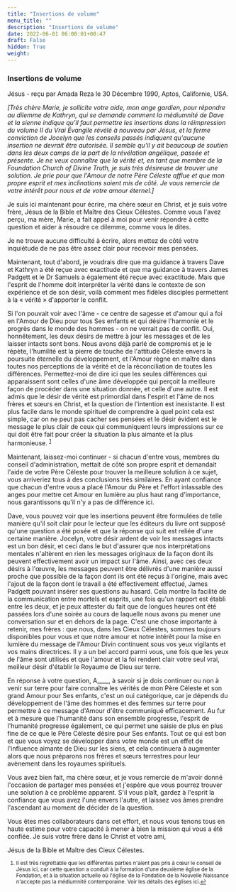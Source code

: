 ```yaml
---
title: "Insertions de volume"
menu_title: ""
description: "Insertions de volume"
date: 2022-06-01 06:00:01+00:47
draft: False
hidden: True
weight:
---
```

### Insertions de volume

Jésus - reçu par Amada Reza le 30 Décembre 1990, Aptos, Californie, USA.

*[Très chère Marie, je sollicite votre aide, mon ange gardien, pour répondre au dilemme de Kathryn, qui se demande comment la médiumnité de Dave et la sienne indique qu'il faut permettre les insertions dans la réimpression du volume II du Vrai Évangile révélé à nouveau par Jésus, et la ferme conviction de Jocelyn que les conseils passés indiquent qu'aucune insertion ne devrait être autorisée. Il semble qu'il y ait beaucoup de soutien dans les deux camps de la part de la révélation angélique, passée et présente. Je ne veux connaître que la vérité et, en tant que membre de la Foundation Church of Divine Truth, je suis très désireuse de trouver une solution. Je prie pour que l'Amour de notre Père Céleste afflue et que mon propre esprit et mes inclinations soient mis de côté. Je vous remercie de votre intérêt pour nous et de votre amour éternel.]*

Je suis ici maintenant pour écrire, ma chère sœur en Christ, et je suis votre frère, Jésus de la Bible et Maître des Cieux Célestes. Comme vous l'avez perçu, ma mère, Marie, a fait appel à moi pour venir répondre à cette question et aider à résoudre ce dilemme, comme vous le dites.

Je ne trouve aucune difficulté à écrire, alors mettez de côté votre inquiétude de ne pas être assez clair pour recevoir mes pensées.

Maintenant, tout d'abord, je voudrais dire que ma guidance à travers Dave et Kathryn a été reçue avec exactitude et que ma guidance à travers James Padgett et le Dr Samuels a également été reçue avec exactitude. Mais que l'esprit de l'homme doit interpréter la vérité dans le contexte de son expérience et de son désir, voilà comment mes fidèles disciples permettent à la « vérité » d'apporter le conflit.

Si l'on pouvait voir avec l'âme - ce centre de sagesse et d'amour qui a foi en l'Amour de Dieu pour tous Ses enfants et qui désire l'harmonie et le progrès dans le monde des hommes - on ne verrait pas de conflit. Oui, honnêtement, les deux désirs de mettre à jour les messages et de les laisser intacts sont bons. Nous avons déjà parlé de compromis et je le répète, l'humilité est la pierre de touche de l'attitude Céleste envers la poursuite éternelle du développement, et l'Amour règne en maître dans toutes nos perceptions de la vérité et de la réconciliation de toutes les différences. Permettez-moi de dire ici que les seules différences qui apparaissent sont celles d'une âme développée qui perçoit la meilleure façon de procéder dans une situation donnée, et celle d'une autre. Il est admis que le désir de vérité est primordial dans l'esprit et l'âme de nos frères et sœurs en Christ, et la question de l'intention est inexistante. Il est plus facile dans le monde spirituel de comprendre à quel point cela est simple, car on ne peut pas cacher ses pensées et le désir évident est le message le plus clair de ceux qui communiquent leurs impressions sur ce qui doit être fait pour créer la situation la plus aimante et la plus harmonieuse. <sup id="a1">[1](#f1)</sup>

Maintenant, laissez-moi continuer - si chacun d'entre vous, membres du conseil d'administration, mettait de côté son propre esprit et demandait l'aide de votre Père Céleste pour trouver la meilleure solution à ce sujet, vous arriveriez tous à des conclusions très similaires. En ayant confiance que chacun d'entre vous a placé l'Amour du Père et l'effort inlassable des anges pour mettre cet Amour en lumière au plus haut rang d'importance, nous garantissons qu'il n'y a pas de différence ici.

Dave, vous pouvez voir que les insertions peuvent être formulées de telle manière qu'il soit clair pour le lecteur que les éditeurs du livre ont supposé qu'une question a été posée et que la réponse qui suit est reliée d'une certaine manière. Jocelyn, votre désir ardent de voir les messages intacts est un bon désir, et ceci dans le but d'assurer que nos interprétations mentales n'altèrent en rien les messages originaux de la façon dont ils peuvent effectivement avoir un impact sur l'âme. Ainsi, avec ces deux désirs à l'œuvre, les messages peuvent être délivrés d'une manière aussi proche que possible de la façon dont ils ont été reçus à l'origine, mais avec l'ajout de la façon dont le travail a été effectivement effectué, James Padgett pouvant insérer ses questions au hasard. Cela montre la facilité de la communication entre mortels et esprits, une fois qu'un rapport est établi entre les deux, et je peux attester du fait que de longues heures ont été passées lors d'une soirée au cours de laquelle nous avons pu mener une conversation sur et en dehors de la page. C'est une chose importante à retenir, mes frères : que nous, dans les Cieux Célestes, sommes toujours disponibles pour vous et que notre amour et notre intérêt pour la mise en lumière du message de l'Amour Divin continuent sous vos yeux vigilants et vos mains directrices. Il y a un bel accord parmi vous, une fois que les yeux de l'âme sont utilisés et que l'amour et la foi rendent clair votre seul vrai, meilleur désir d'établir le Royaume de Dieu sur terre.

En réponse à votre question, A____, à savoir si je dois continuer ou non à venir sur terre pour faire connaître les vérités de mon Père Céleste et son grand Amour pour Ses enfants, c'est un oui catégorique, car je dépends du développement de l'âme des hommes et des femmes sur terre pour permettre à ce message d'Amour d'être communiqué efficacement. Au fur et à mesure que l'humanité dans son ensemble progresse, l'esprit de l'humanité progresse également, ce qui permet une saisie de plus en plus fine de ce que le Père Céleste désire pour Ses enfants. Tout ce qui est bon et que vous voyez se développer dans votre monde est un effet de l'influence aimante de Dieu sur les siens, et cela continuera à augmenter alors que nous préparons nos frères et sœurs terrestres pour leur avènement dans les royaumes spirituels.

Vous avez bien fait, ma chère sœur, et je vous remercie de m'avoir donné l'occasion de partager mes pensées et j'espère que vous pourrez trouver une solution à ce problème apparent. S'il vous plaît, gardez à l'esprit la confiance que vous avez l'une envers l'autre, et laissez vos âmes prendre l'ascendant au moment de décider de la question.

Vous êtes mes collaborateurs dans cet effort, et nous vous tenons tous en haute estime pour votre capacité à mener à bien la mission qui vous a été confiée.
Je suis votre frère dans le Christ et votre ami,

Jésus de la Bible et Maître des Cieux Célestes.
<small>

1. <large id="f1"> Il est très regrettable que les différentes parties n'aient pas pris à cœur le conseil de Jésus ici, car cette question a conduit à la formation d'une deuxième église de la Fondation, et à la situation actuelle où l'église de la Fondation de la Nouvelle Naissance n'accepte pas la médiumnité contemporaine. Voir les détails des églises ici.[↩](#a1)
